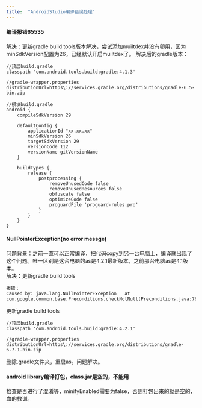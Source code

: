 ```yaml
---
title:  "AndroidStudio编译错误处理"
---
```

#### 编译报错65535
解决：更新gradle build tools版本解决，尝试添加muiltdex并没有卵用，因为minSdkVersion配置为26，已经默认开启muiltdex了。
解决后的gradle版本：
```
//顶层build.gradle
classpath 'com.android.tools.build:gradle:4.1.3'
```
```
//gradle-wrapper.properties
distributionUrl=https\://services.gradle.org/distributions/gradle-6.5-bin.zip
```
```
//模块build.gradle
android {
    compileSdkVersion 29

    defaultConfig {
        applicationId "xx.xx.xx"
        minSdkVersion 26
        targetSdkVersion 29
        versionCode 112
        versionName gitVersionName
    }

    buildTypes {
        release {
            postprocessing {
                removeUnusedCode false
                removeUnusedResources false
                obfuscate false
                optimizeCode false
                proguardFile 'proguard-rules.pro'
            }
        }
    }
}
```

#### NullPointerException(no error messge)
问题背景：之前一直可以正常编译，把代码copy到另一台电脑上，编译就出现了这个问题。唯一区别是这台电脑的as是4.2.1最新版本，之前那台电脑as是4.1版本。  
解决：更新gradle build tools
```
报错：
Caused by: java.lang.NullPointerException 	at com.google.common.base.Preconditions.checkNotNull(Preconditions.java:782)
```
更新gradle build tools
```
//顶层build.gradle
classpath 'com.android.tools.build:gradle:4.2.1'
```
```
//gradle-wrapper.properties
distributionUrl=https\://services.gradle.org/distributions/gradle-6.7.1-bin.zip
```
删除.gradle文件夹，重启as。问题解决。

#### android library编译打包，class.jar是空的，不能用
检查是否进行了混淆等，minifyEnabled需要为false，否则打包出来的就是空的，血的教训。
